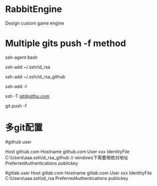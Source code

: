 # RabbitEngine
Design custom game engine



# Multiple gits push -f method
ssh-agent bash

ssh-add ~/.ssh/id_rsa

ssh-add ~/.ssh/id_rsa_github

ssh-add -l

ssh -T git@githu.com

git push -f



# 多git配置

#github user

Host github.com
    Hostname github.com
    User xxx
    IdentityFile C:\Users\aaa\.ssh\id_rsa_github   // windows下需要用绝对地址
    PreferredAuthentications publickey

#gitlab user
Host gitlab.com
    Hostname gitlab.com
    User xxx
    IdentityFile C:\Users\aaa\.ssh\id_rsa
    PreferredAuthentications publickey
